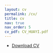 ```yaml
---
layout: cv
permalink: /cv/
title: cv
nav: true
nav_order: 5
cv_pdf: CV_HUAYI.pdf
---
```




- [Download CV](/assets/pdf/CV_HUAYI.pdf)


<br>
<object data="/assets/pdf/CV_HUAYI.pdf" width="100%" 
height="600" type="application/pdf"></object>
